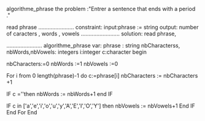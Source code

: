 algorithme_phrase
the problem :"Entrer a sentence that ends with a period ."

read phrase
.......................
constraint: 
input:phrase := string
output: number of caracters , words , vowels
.........................
solution: read phrase,  

.......................
algorithme_phrase
var:
phrase : string
nbCharacterss, nbWords,nbVowels: integers
i:integer
c:character
begin

nbCharacters:=0
nbWords :=1
nbVowels :=0

For i from 0 length(phrase)-1 do 
c:=phrase[i]
nbCharacters := nbCharacters +1

 IF c =''then
 nbWords := nbWords+1
 end IF 

 IF c in
 ['a','e','i','o','u','y','A','E','I','O','Y'] then
 nbVowels := nbVowels+1
 End IF
  End For
  End

